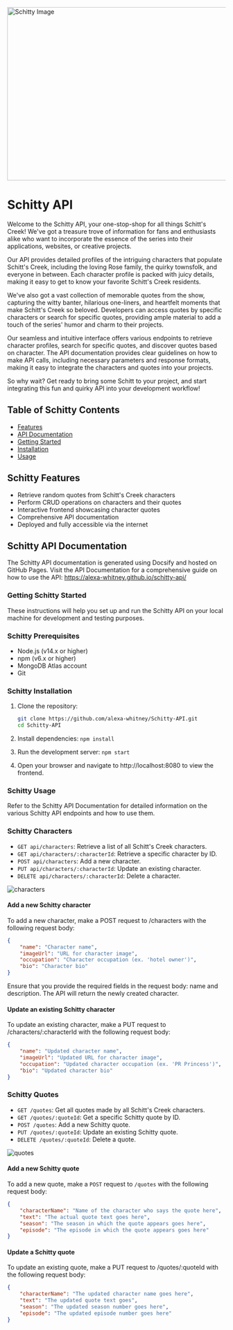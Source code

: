 <img src="./images/schitty.png" alt="Schitty Image" width="650" height="400">

# Schitty API

Welcome to the Schitty API, your one-stop-shop for all things Schitt's Creek! We've got a treasure trove of information for fans and enthusiasts alike who want to incorporate the essence of the series into their applications, websites, or creative projects.

Our API provides detailed profiles of the intriguing characters that populate Schitt's Creek, including the loving Rose family, the quirky townsfolk, and everyone in between. Each character profile is packed with juicy details, making it easy to get to know your favorite Schitt's Creek residents.

We've also got a vast collection of memorable quotes from the show, capturing the witty banter, hilarious one-liners, and heartfelt moments that make Schitt's Creek so beloved. Developers can access quotes by specific characters or search for specific quotes, providing ample material to add a touch of the series' humor and charm to their projects.

Our seamless and intuitive interface offers various endpoints to retrieve character profiles, search for specific quotes, and discover quotes based on character. The API documentation provides clear guidelines on how to make API calls, including necessary parameters and response formats, making it easy to integrate the characters and quotes into your projects.

So why wait? Get ready to bring some Schitt to your project, and start integrating this fun and quirky API into your development workflow!

## Table of Schitty Contents

- [Features](#features)
- [API Documentation](#api-documentation)
- [Getting Started](#getting-started)
- [Installation](#installation)
- [Usage](#usage)


## Schitty Features

- Retrieve random quotes from Schitt's Creek characters
- Perform CRUD operations on characters and their quotes
- Interactive frontend showcasing character quotes
- Comprehensive API documentation
- Deployed and fully accessible via the internet

## Schitty API Documentation

The Schitty API documentation is generated using Docsify and hosted on GitHub Pages. Visit the API Documentation for a comprehensive guide on how to use the API: https://alexa-whitney.github.io/schitty-api/

### Getting Schitty Started

These instructions will help you set up and run the Schitty API on your local machine for development and testing purposes.

### Schitty Prerequisites

- Node.js (v14.x or higher)
- npm (v6.x or higher)
- MongoDB Atlas account
- Git

### Schitty Installation

1. Clone the repository:
   ```bash
   git clone https://github.com/alexa-whitney/Schitty-API.git
   cd Schitty-API
   ```

2. Install dependencies:
    ``` npm install ```

3. Run the development server:
    ```npm start```

4. Open your browser and navigate to http://localhost:8080 to view the frontend.

### Schitty Usage

Refer to the Schitty API Documentation for detailed information on the various Schitty API endpoints and how to use them.

### Schitty Characters
- `GET api/characters`: Retrieve a list of all Schitt's Creek characters.
- `GET api/characters/:characterId`: Retrieve a specific character by ID.
- `POST api/characters`: Add a new character.
- `PUT api/characters/:characterId`: Update an existing character.
- `DELETE api/characters/:characterId`: Delete a character.

![characters](./images/characters.png)

#### Add a new Schitty character
To add a new character, make a POST request to /characters with the following request body:
```json
{
    "name": "Character name",
    "imageUrl": "URL for character image",
    "occupation": "Character occupation (ex. 'hotel owner')",
    "bio": "Character bio"
}
```
Ensure that you provide the required fields in the request body: name and description. The API will return the newly created character.

#### Update an existing Schitty character
To update an existing character, make a PUT request to /characters/:characterId with the following request body:
```json
{
    "name": "Updated character name",
    "imageUrl": "Updated URL for character image",
    "occupation": "Updated character occupation (ex. 'PR Princess')",
    "bio": "Updated character bio"
}
```

### Schitty Quotes

- `GET /quotes`: Get all quotes made by all Schitt's Creek characters.
- `GET /quotes/:quoteId`: Get a specific Schitty quote by ID.
- `POST /quotes`: Add a new Schitty quote.
- `PUT /quotes/:quoteId`: Update an existing Schitty quote.
- `DELETE /quotes/:quoteId`: Delete a quote.

![quotes](./images/quotes.png)

#### Add a new Schitty quote
To add a new quote, make a `POST` request to `/quotes` with the following request body:
```json
{
    "characterName": "Name of the character who says the quote here",
    "text": "The actual quote text goes here",
    "season": "The season in which the quote appears goes here",
    "episode": "The episode in which the quote appears goes here"
}
```

#### Update a Schitty quote
To update an existing quote, make a PUT request to /quotes/:quoteId with the following request body:
```json
{
    "characterName": "The updated character name goes here",
    "text": "The updated quote text goes",
    "season": "The updated season number goes here",
    "episode": "The updated episode number goes here"
}
```
